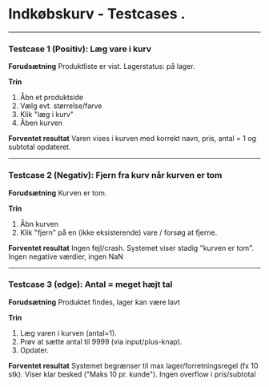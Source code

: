 # Indkøbskurv - Testcases . 

---

### Testcase 1 (Positiv): Læg vare i kurv 
**Forudsætning**
Produktliste er vist. Lagerstatus: på lager.

**Trin**
1. Åbn et produktside
2. Vælg evt. størrelse/farve 
3. Klik "læg i kurv"
4. Åben kurven

**Forventet resultat** 
Varen vises i kurven med korrekt navn, pris, antal = 1 og subtotal opdateret. 

---

### Testcase 2 (Negativ): Fjern fra kurv når kurven er tom
**Forudsætning**
Kurven er tom. 

**Trin**
1. Åbn kurven
2. Klik "fjern" på en (ikke eksisterende) vare / forsøg at fjerne.

**Forventet resultat**
Ingen fejl/crash. Systemet viser stadig "kurven er tom". Ingen negative værdier, ingen NaN

---

### Testcase 3 (edge): Antal = meget hæjt tal
**Forudsætning**
Produktet findes, lager kan være lavt 

**Trin**
1. Læg varen i kurven (antal=1).
2. Prøv at sætte antal til 9999 (via input/plus-knap).
3. Opdater. 

**Forventet resultat**
Systemet begrænser til max lager/forretningsregel (fx 10 stk).
Viser klar besked ("Maks 10 pr. kunde").
Ingen overflow i pris/subtotal 

